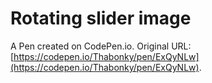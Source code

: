 # Rotating slider image

A Pen created on CodePen.io. Original URL: [https://codepen.io/Thabonky/pen/ExQyNLw](https://codepen.io/Thabonky/pen/ExQyNLw).

